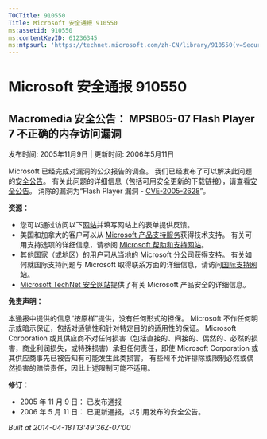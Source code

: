 ```yaml
---
TOCTitle: 910550
Title: Microsoft 安全通报 910550
ms:assetid: 910550
ms:contentKeyID: 61236345
ms:mtpsurl: 'https://technet.microsoft.com/zh-CN/library/910550(v=Security.10)'
---
```


Microsoft 安全通报 910550
=========================

Macromedia 安全公告： MPSB05-07 Flash Player 7 不正确的内存访问漏洞
-------------------------------------------------------------------

发布时间: 2005年11月9日 | 更新时间: 2006年5月11日

Microsoft 已经完成对漏洞的公众报告的调查。 我们已经发布了可以解决此问题的[安全公告](https://go.microsoft.com/fwlink/?linkid=59989)。 有关此问题的详细信息（包括可用安全更新的下载链接），请查看[安全公告](https://go.microsoft.com/fwlink/?linkid=59989)。 消除的漏洞为“Flash Player 漏洞 - [CVE-2005-2628](https://www.cve.mitre.org/cgi-bin/cvename.cgi?name=cve-2005-2628)”。

**资源：**

-   您可以通过访问以下[网站](https://support.microsoft.com/common/survey.aspx?scid=sw;en;1257&amp;showpage=1&amp;ws=technet&amp;sd=tech)并填写网站上的表单提供反馈。
-   美国和加拿大的客户可以从 [Microsoft 产品支持服务](https://go.microsoft.com/fwlink/?linkid=21131)获得技术支持。 有关可用支持选项的详细信息，请参阅 [Microsoft 帮助和支持网站](https://support.microsoft.com/default.aspx?ln=zh-cn)。
-   其他国家（或地区）的用户可从当地的 Microsoft 分公司获得支持。 有关如何就国际支持问题与 Microsoft 取得联系方面的详细信息，请访问[国际支持网站](https://go.microsoft.com/fwlink/?linkid=21155)。
-   [Microsoft TechNet 安全网站](https://go.microsoft.com/fwlink/?linkid=21132)提供了有关 Microsoft 产品安全的详细信息。

**免责声明：**

本通报中提供的信息“按原样”提供，没有任何形式的担保。 Microsoft 不作任何明示或暗示保证，包括对适销性和针对特定目的的适用性的保证。 Microsoft Corporation 或其供应商不对任何损害（包括直接的、间接的、偶然的、必然的损害，商业利润损失，或特殊损害）承担任何责任，即使 Microsoft Corporation 或其供应商事先已被告知有可能发生此类损害。 有些州不允许排除或限制必然或偶然损害的赔偿责任，因此上述限制可能不适用。

**修订：**

-   2005 年 11 月 9 日： 已发布通报
-   2006 年 5 月 11 日： 已更新通报，以引用发布的安全公告。

*Built at 2014-04-18T13:49:36Z-07:00*
